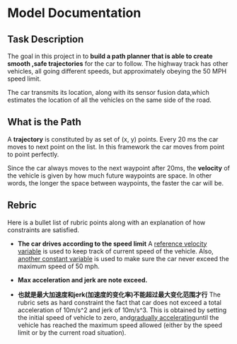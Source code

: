 # Model Documentation

## Task Description
The goal in this project in to **build a path planner that is able to create smooth ,safe trajectories** for the car to follow. The highway track has other vehicles, all going different speeds, but approximately obeying the 50 MPH speed limit.

The car transmits its location, along with its sensor fusion data,which estimates the location of all the vehicles on the same side of the road.

## What is the Path

A **trajectory** is constituted by as set of (x, y) points. Every 20 ms the car moves to next point on the list.
In this framework the car moves from point to point perfectly.

Since the car always moves to the next waypoint after 20ms, the **velocity** of the vehicle is given by how much future waypoints are space.
In other words, the longer the space between waypoints, the faster the car will be.

## Rebric

Here is a bullet list of rubric points along with an explanation of how constraints are satisfied.

- **The car drives according to the speed limit**
    A [reference velocity variable](https://github.com/ndrplz/self-driving-car/blob/7b0d9e057931667a04422649fee6d017b3ef7475/project_11_path_planning/src/main.cpp#L74) is used to keep track of current speed of the vehicle. Also, [another constant variable](https://github.com/ndrplz/self-driving-car/blob/7b0d9e057931667a04422649fee6d017b3ef7475/project_11_path_planning/src/utils.h#L13) is used to make sure the car never exceed the maximum speed of 50 mph.

- **Max acceleration and jerk are note exceed.**    
- **也就是最大加速度和jerk(加速度的变化率)不能超过最大变化范围才行**
    The rubric sets as hard constraint the fact that car does not exceed a total acceleration of 10m/s^2 and jerk of 10m/s^3. This is obtained by setting the initial speed of vehicle to zero, and[gradually accelerating](ttps://github.com/ndrplz/self-driving-car/blob/7b0d9e057931667a04422649fee6d017b3ef7475/project_11_path_planning/src/main.cpp#L181-L182)until the vehicle has reached the maximum speed allowed (either by the speed limit or by the current road situation).
